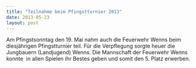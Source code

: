 ```yaml
---
title: "Teilnahme beim Pfingstturnier 2013"
date: 2013-05-23
layout: post
---
```


Am Pfingstsonntag den 19. Mai nahm auch die Feuerwehr Wenns beim diesjährigen Pfingstturnier teil. Für die Verpflegung sorgte heuer die Jungbauern (Landjugend) Wenns. Die Mannschaft der Feuerwehr Wenns konnte  in allen Spielen ihr Bestes geben und somit den 5. Platz erwerben.